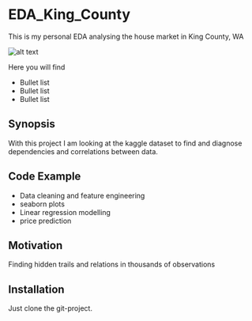 # EDA_King_County
This is my personal EDA analysing the house market in King County, WA

![alt text](https://content.lib.washington.edu/imls/kcsnapshots/images/wa-state-map.gif)

Here you will find
* Bullet list
* Bullet list
* Bullet list

## Synopsis

With this project I am looking at the kaggle dataset to find and diagnose dependencies and correlations between data.

## Code Example

* Data cleaning and feature engineering
* seaborn plots
* Linear regression modelling
* price prediction

## Motivation

Finding hidden trails and relations in thousands of observations

## Installation

Just clone the git-project.

